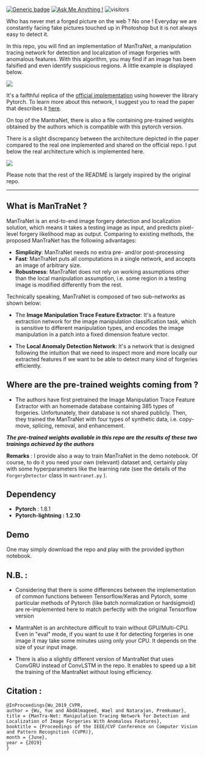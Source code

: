 [![Generic badge](https://img.shields.io/badge/Library-Pytorch-<>.svg)](https://shields.io/) [![Ask Me Anything !](https://img.shields.io/badge/Official%20-No-1abc9c.svg)](https://GitHub.com/Naereen/ama) ![visitors](https://visitor-badge.glitch.me/badge?page_id=RonyAbecidan.ManTraNet-pytorch)

Who has never met a forged picture on the web ? No one ! Everyday we are constantly facing fake pictures touched up in Photoshop but it is not always easy to detect it.

In this repo, you will find an implementation of ManTraNet, a manipulation tracing network for detection and localization of image forgeries with anomalous features. 
With this algorithm, you may find if an image has been falsified and even identify suspicious regions. A little example is displayed below.

![](https://i.imgur.com/OyErscI.png)

It's a faifthful replica of the [official implementation](https://github.com/ISICV/ManTraNet) using however the library Pytorch. To learn more about this network, I suggest you to read the paper that describes it [here](https://openaccess.thecvf.com/content_CVPR_2019/papers/Wu_ManTra-Net_Manipulation_Tracing_Network_for_Detection_and_Localization_of_Image_CVPR_2019_paper.pdf).

On top of the MantraNet, there is also a file containing pre-trained weights obtained by the authors which is compatible with this pytorch version.

There is a slight discrepancy between the architecture depicted in the paper compared to the real one implemented and shared on the official repo. I put below the real architecture which is implemented here.

[![](https://svgshare.com/i/di1.svg)](https://i.imgur.com/FUcFR94.png)

Please note that the rest of the README is largely inspired by the original repo.



--- 
## What is ManTraNet ?

ManTraNet is an end-to-end image forgery detection and localization solution, which means it takes a testing image as input, and predicts pixel-level forgery likelihood map as output. Comparing to existing methods, the proposed ManTraNet has the following advantages:

- **Simplicity**: ManTraNet needs no extra pre- and/or post-processing
- **Fast**: ManTraNet puts all computations in a single network, and accepts an image of arbitrary size.
- **Robustness**: ManTraNet does not rely on working assumptions other than the local manipulation assumption, i.e. some region in a testing image is modified differently from the rest.


Technically speaking, ManTraNet is composed of two sub-networks as shown below:

- The **Image Manipulation Trace Feature Extractor**: It's a feature extraction network for the image manipulation classification task, which is sensitive to different manipulation types, and encodes the image manipulation in a patch into a fixed dimension feature vector.

- The **Local Anomaly Detection Network**: It's a network that is designed following the intuition that we need to inspect more and more locally our extracted features if we want to be able to detect many kind of forgeries efficiently.


## Where are the pre-trained weights coming from  ?

- The authors have first pretrained the Image Manipulation Trace Feature Extractor with an homemade database containing 385 types of forgeries. Unfortunately, their database is not shared publicly. Then, they trained the ManTraNet with four types of synthetic data, i.e. copy-move, splicing, removal, and enhancement.

**_The pre-trained weights available in this repo are the results of these two trainings achieved by the authors_**

**Remarks** : I provide also a way to train ManTraNet in the demo notebook. Of course, to do it you need your own (relevant) dataset and, certainly play with some hyperparameters like the learning rate (see the details of the `ForgeryDetector` class in `mantranet.py` ).


## Dependency
- **Pytorch** : 1.8.1
- **Pytorch-lightning : 1.2.10**

## Demo
One may simply download the repo and play with the provided ipython notebook.

## N.B. :
- Considering that there is some differences between the implementation of common functions between Tensorflow/Keras and Pytorch, some particular methods of Pytorch (like batch normalization or hardsigmoid) are re-implemented here to match perfectly with the original Tensorflow version

- MantraNet is an architecture difficult to train without GPU/Multi-CPU. Even in "eval" mode, if you want to use it for detecting forgeries in one image it may take some minutes
using only your CPU. It depends on the size of your input image.

- There is also a slightly different version of MantraNet that uses ConvGRU instead of ConvLSTM in the repo. It enables to speed up a bit the training of the MantraNet without losing efficiency.

## Citation :

```
@InProceedings{Wu_2019_CVPR,
author = {Wu, Yue and AbdAlmageed, Wael and Natarajan, Premkumar},
title = {ManTra-Net: Manipulation Tracing Network for Detection and Localization of Image Forgeries With Anomalous Features},
booktitle = {Proceedings of the IEEE/CVF Conference on Computer Vision and Pattern Recognition (CVPR)},
month = {June},
year = {2019}
}
```
